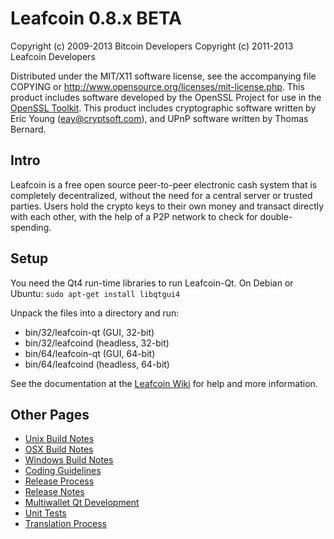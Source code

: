 Leafcoin 0.8.x BETA
====================

Copyright (c) 2009-2013 Bitcoin Developers
Copyright (c) 2011-2013 Leafcoin Developers

Distributed under the MIT/X11 software license, see the accompanying
file COPYING or http://www.opensource.org/licenses/mit-license.php.
This product includes software developed by the OpenSSL Project for use in the [OpenSSL Toolkit](http://www.openssl.org/). This product includes
cryptographic software written by Eric Young ([eay@cryptsoft.com](mailto:eay@cryptsoft.com)), and UPnP software written by Thomas Bernard.


Intro
---------------------
Leafcoin is a free open source peer-to-peer electronic cash system that is
completely decentralized, without the need for a central server or trusted
parties.  Users hold the crypto keys to their own money and transact directly
with each other, with the help of a P2P network to check for double-spending.


Setup
---------------------
You need the Qt4 run-time libraries to run Leafcoin-Qt. On Debian or Ubuntu:
	`sudo apt-get install libqtgui4`

Unpack the files into a directory and run:

- bin/32/leafcoin-qt (GUI, 32-bit)
- bin/32/leafcoind (headless, 32-bit)
- bin/64/leafcoin-qt (GUI, 64-bit)
- bin/64/leafcoind (headless, 64-bit)

See the documentation at the [Leafcoin Wiki](http://leafcoin.info)
for help and more information.


Other Pages
---------------------
- [Unix Build Notes](build-unix.md)
- [OSX Build Notes](build-osx.md)
- [Windows Build Notes](build-msw.md)
- [Coding Guidelines](coding.md)
- [Release Process](release-process.md)
- [Release Notes](release-notes.md)
- [Multiwallet Qt Development](multiwallet-qt.md)
- [Unit Tests](unit-tests.md)
- [Translation Process](translation_process.md)
